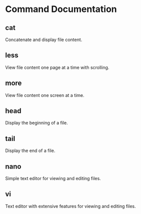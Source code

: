 # Command Documentation

## cat
Concatenate and display file content.

## less
View file content one page at a time with scrolling.

## more
View file content one screen at a time.

## head
Display the beginning of a file.

## tail
Display the end of a file.

## nano
Simple text editor for viewing and editing files.

## vi
Text editor with extensive features for viewing and editing files.
```
